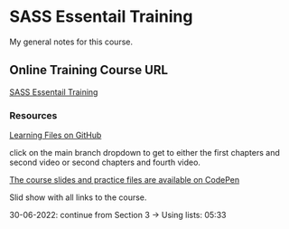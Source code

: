 # SASS Essentail Training
My general notes for this course.

## Online Training Course URL
[SASS Essentail Training](https://www.linkedin.com/learning/sass-essential-training-15630917)


### Resources

[Learning Files on GitHub](https://github.com/LinkedInLearning/sass-esst-2876266)

click on the main branch dropdown to get to either the first chapters and second video or second chapters and fourth video.

[The course slides and practice files are available on CodePen](http://raybo.org/slides_sassesst/#/)

Slid show with all links to the course.

30-06-2022: continue from Section 3 -> Using lists: 05:33